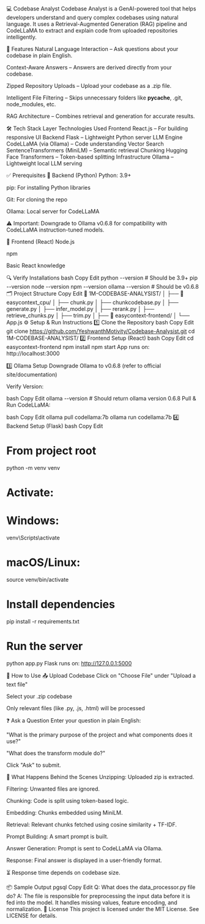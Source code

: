 💻 Codebase Analyst
Codebase Analyst is a GenAI-powered tool that helps developers understand and query complex codebases using natural language. It uses a Retrieval-Augmented Generation (RAG) pipeline and CodeLLaMA to extract and explain code from uploaded repositories intelligently.

🚀 Features
Natural Language Interaction – Ask questions about your codebase in plain English.

Context-Aware Answers – Answers are derived directly from your codebase.

Zipped Repository Uploads – Upload your codebase as a .zip file.

Intelligent File Filtering – Skips unnecessary folders like __pycache__, .git, node_modules, etc.

RAG Architecture – Combines retrieval and generation for accurate results.

🛠 Tech Stack
Layer	Technologies Used
Frontend	React.js – For building responsive UI
Backend	Flask – Lightweight Python server
LLM Engine	CodeLLaMA (via Ollama) – Code understanding
Vector Search	SentenceTransformers (MiniLM) – Semantic retrieval
Chunking	Hugging Face Transformers – Token-based splitting
Infrastructure	Ollama – Lightweight local LLM serving

✅ Prerequisites
🔧 Backend (Python)
Python: 3.9+

pip: For installing Python libraries

Git: For cloning the repo

Ollama: Local server for CodeLLaMA

⚠️ Important: Downgrade to Ollama v0.6.8 for compatibility with CodeLLaMA instruction-tuned models.

🧩 Frontend (React)
Node.js

npm

Basic React knowledge

🔍 Verify Installations
bash
Copy
Edit
python --version      # Should be 3.9+
pip --version
node --version
npm --version
ollama --version      # Should be v0.6.8
🗂 Project Structure
Copy
Edit
📂 1M-CODEBASE-ANALYSIST/
│
├── 📂 easycontext_cpu/
│   ├── chunk.py
│   ├── chunkcodebase.py
│   ├── generate.py
│   ├── infer_model.py
│   ├── rerank.py
│   ├── retrieve_chunks.py
│   ├── trim.py
│
├── 📂 easycontext-frontend/
│   └── App.js
⚙️ Setup & Run Instructions
1️⃣ Clone the Repository
bash
Copy
Edit
git clone https://github.com/YeshwanthMotivity/Codebase-Analysist.git
cd 1M-CODEBASE-ANALYSIST/
2️⃣ Frontend Setup (React)
bash
Copy
Edit
cd easycontext-frontend
npm install
npm start
App runs on: http://localhost:3000

3️⃣ Ollama Setup
Downgrade Ollama to v0.6.8 (refer to official site/documentation)

Verify Version:

bash
Copy
Edit
ollama --version  # Should return ollama version 0.6.8
Pull & Run CodeLLaMA:

bash
Copy
Edit
ollama pull codellama:7b
ollama run codellama:7b
4️⃣ Backend Setup (Flask)
bash
Copy
Edit
# From project root
python -m venv venv
# Activate:
# Windows:
venv\Scripts\activate
# macOS/Linux:
source venv/bin/activate

# Install dependencies
pip install -r requirements.txt

# Run the server
python app.py
Flask runs on: http://127.0.0.1:5000

🧠 How to Use
📤 Upload Codebase
Click on "Choose File" under "Upload a text file"

Select your .zip codebase

Only relevant files (like .py, .js, .html) will be processed

❓ Ask a Question
Enter your question in plain English:

"What is the primary purpose of the project and what components does it use?"

"What does the transform module do?"

Click "Ask" to submit.

🔁 What Happens Behind the Scenes
Unzipping: Uploaded zip is extracted.

Filtering: Unwanted files are ignored.

Chunking: Code is split using token-based logic.

Embedding: Chunks embedded using MiniLM.

Retrieval: Relevant chunks fetched using cosine similarity + TF-IDF.

Prompt Building: A smart prompt is built.

Answer Generation: Prompt is sent to CodeLLaMA via Ollama.

Response: Final answer is displayed in a user-friendly format.

⏳ Response time depends on codebase size.

📦 Sample Output
pgsql
Copy
Edit
Q: What does the data_processor.py file do?
A: The file is responsible for preprocessing the input data before it is fed into the model. It handles missing values, feature encoding, and normalization.
🧾 License
This project is licensed under the MIT License. See LICENSE for details.
